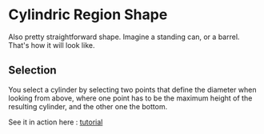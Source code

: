 # Cylindric Region Shape

Also pretty straightforward shape. Imagine a standing can, or a barrel. That's how it will look like.

## Selection

You select a cylinder by selecting two points that define the diameter when looking from above, where one point has to be the maximum height of the resulting cylinder, and the other one the bottom. 

See it in action here : [tutorial](http://www.youtube.com/watch?v=LB4WKdTh4Jg)

